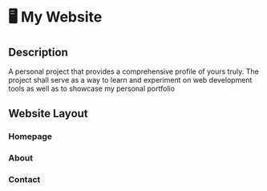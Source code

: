 # 🖥️ My Website

## Description
A personal project that provides a comprehensive profile of yours truly. The project shall serve as a way to learn and experiment on web development tools as well as to showcase my personal portfolio

## Website Layout
  ### Homepage
  ### About
  ### Contact
  
